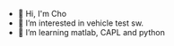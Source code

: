 - 👋 Hi, I'm Cho
- 👀 I’m interested in vehicle test sw.
- 🌱 I’m learning matlab, CAPL and python

<!---
HyuntaeCho/HyuntaeCho is a ✨ special ✨ repository because its `README.md` (this file) appears on your GitHub profile.
You can click the Preview link to take a look at your changes.
--->
